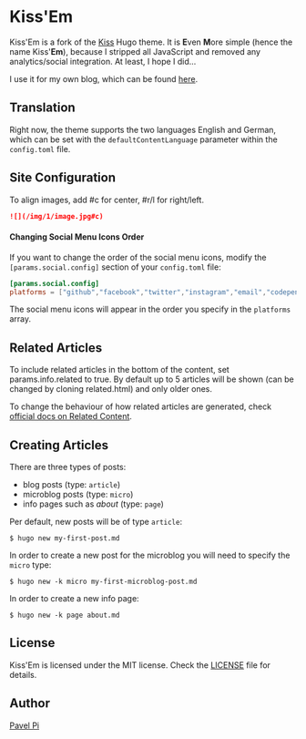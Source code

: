 # Kiss'Em

Kiss'Em is a fork of the [Kiss](https://github.com/ribice/kiss) Hugo theme. It is **E**ven **M**ore simple (hence the name Kiss'**Em**), because I stripped all JavaScript and removed any analytics/social integration. At least, I hope I did...

I use it for my own blog, which can be found [here](https://blog.pavel-pi.de "Pi's Blog").

## Translation

Right now, the theme supports the two languages English and German, which can be set with the `defaultContentLanguage` parameter within the `config.toml` file. 

## Site Configuration


To align images, add #c for center, #r/l for right/left.

```md
![](/img/1/image.jpg#c)
```

#### Changing Social Menu Icons Order

If you want to change the order of the social menu icons, modify the `[params.social.config]` section of your `config.toml` file:

```toml
[params.social.config]
platforms = ["github","facebook","twitter","instagram","email","codepen","linkedin"]
```

The social menu icons will appear in the order you specify in the `platforms` array.


## Related Articles

To include related articles in the bottom of the content, set params.info.related to true.
By default up to 5 articles will be shown (can be changed by cloning related.html) and only older ones.

To change the behaviour of how related articles are generated, check [official docs on Related Content](https://gohugo.io/content-management/related/).

## Creating Articles

There are three types of posts:
* blog posts (type: `article`)
* microblog posts (type: `micro`)
* info pages such as *about* (type: `page`)

Per default, new posts will be of type `article`:

```
$ hugo new my-first-post.md
```

In order to create a new post for the microblog you will need to specify the `micro` type:

```
$ hugo new -k micro my-first-microblog-post.md
```

In order to create a new info page:

```
$ hugo new -k page about.md
```

## License

Kiss'Em is licensed under the MIT license. Check the [LICENSE](LICENSE.md) file for details.


## Author

[Pavel Pi](https://blog.pavel-pi.de)